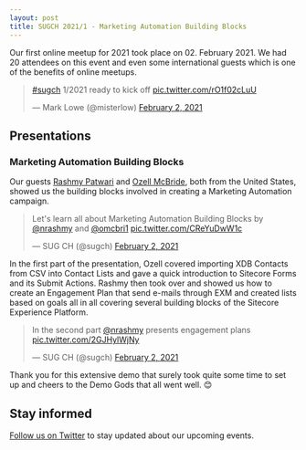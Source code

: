 ```yaml
---
layout: post
title: SUGCH 2021/1 - Marketing Automation Building Blocks
---
```


Our first online meetup for 2021 took place on 02. February 2021. We had 20 attendees on this event and even some international guests which is one of the benefits of online meetups.

<blockquote class="twitter-tweet"><p lang="en" dir="ltr"><a href="https://twitter.com/hashtag/sugch?src=hash&amp;ref_src=twsrc%5Etfw">#sugch</a> 1/2021 ready to kick off <a href="https://t.co/rO1f02cLuU">pic.twitter.com/rO1f02cLuU</a></p>&mdash; Mark Lowe (@misterlow) <a href="https://twitter.com/misterlow/status/1356618494687793153?ref_src=twsrc%5Etfw">February 2, 2021</a></blockquote> <script async src="https://platform.twitter.com/widgets.js" charset="utf-8"></script>

## Presentations

### Marketing Automation Building Blocks

Our guests [Rashmy Patwari](https://twitter.com/nrashmy) and [Ozell McBride](https://twitter.com/omcbri1), both from the United States, showed us the building blocks involved in creating a Marketing Automation campaign.  

<blockquote class="twitter-tweet"><p lang="en" dir="ltr">Let&#39;s learn all about Marketing Automation Building Blocks by <a href="https://twitter.com/nrashmy?ref_src=twsrc%5Etfw">@nrashmy</a> and <a href="https://twitter.com/omcbri1?ref_src=twsrc%5Etfw">@omcbri1</a> <a href="https://t.co/CReYuDwW1c">pic.twitter.com/CReYuDwW1c</a></p>&mdash; SUG CH (@sugch) <a href="https://twitter.com/sugch/status/1356620556217552896?ref_src=twsrc%5Etfw">February 2, 2021</a></blockquote> <script async src="https://platform.twitter.com/widgets.js" charset="utf-8"></script>

In the first part of the presentation, Ozell covered importing XDB Contacts from CSV into Contact Lists and gave a quick introduction to Sitecore Forms and its Submit Actions. Rashmy then took over and showed us how to create an Engagement Plan that send e-mails through EXM and created lists based on goals all in all covering several building blocks of the Sitecore Experience Platform.

<blockquote class="twitter-tweet"><p lang="en" dir="ltr">In the second part <a href="https://twitter.com/nrashmy?ref_src=twsrc%5Etfw">@nrashmy</a> presents engagement plans <a href="https://t.co/2GJHylWjNy">pic.twitter.com/2GJHylWjNy</a></p>&mdash; SUG CH (@sugch) <a href="https://twitter.com/sugch/status/1356632777223979009?ref_src=twsrc%5Etfw">February 2, 2021</a></blockquote> <script async src="https://platform.twitter.com/widgets.js" charset="utf-8"></script>

Thank you for this extensive demo that surely took quite some time to set up and cheers to the Demo Gods that all went well. 😊


## Stay informed

[Follow us on Twitter](https://twitter.com/sugch) to stay updated about our upcoming events.
